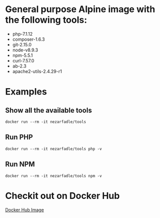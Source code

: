 # General purpose Alpine image with the following tools:

- php-7.1.12
- composer-1.6.3
- git-2.15.0
- node-v8.9.3
- npm-5.5.1
- curl-7.57.0
- ab-2.3
- apache2-utils-2.4.29-r1

# Examples

## Show all the available tools
```
docker run --rm -it nezarfadle/tools
```

## Run PHP
```
docker run --rm -it nezarfadle/tools php -v
```

## Run NPM
```
docker run --rm -it nezarfadle/tools npm -v
```

# Checkit out on Docker Hub 
[Docker Hub Image](https://hub.docker.com/r/nezarfadle/tools/)
